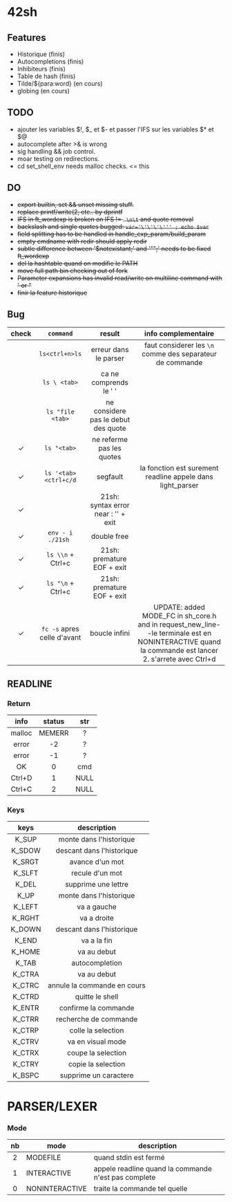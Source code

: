 # 42sh

## Features
- Historique (finis)
- Autocompletions (finis)
- Inhibiteurs (finis)
- Table de hash (finis)
- Tilde/${para:word} (en cours)
- globing (en cours)


## TODO
- ajouter les variables $!, $\_ et $- et passer l'IFS sur les variables $\* et $@
- autocomplete after >& is wrong
- sig handling && job control.
- moar testing on redirections.
- cd set_shell_env needs malloc checks. <= this

## DO
- ~~export builtin, set && unset missing stuff.~~
- ~~replace printf/write(2, etc.. by dprintf~~
- ~~IFS in ft_wordexp is broken on IFS != ` \n\t` and quote removal~~
- ~~backslash and single quotes bugged: `var='\'\'\'\''' ; echo $var`~~
- ~~field splitting has to be handled in handle_exp_param/build_param~~
- ~~empty cmdname with redir should apply redir~~
- ~~subtle difference between '$notexistant;' and '"";' needs to be fixed ft_wordexp~~
- ~~del la hashtable quand on modifie le PATH~~
- ~~move full path bin checking out of fork~~
- ~~Parameter expansions has invalid read/write on multiline command with ' or "~~
- ~~finir la feature historique~~

## Bug
|check|     `command`     |                result               | info complementaire |
|:---:|:-----------------:|:-----------------------------------:|:-------------------:|
|     | `ls<ctrl+n>ls`    | erreur dans le parser               |faut considerer les `\n` comme des separateur de commande|
|     | `ls \ <tab>`      | ca ne comprends le ' '              ||
|     | `ls "file <tab>`  | ne considere pas le debut des quote ||
|  ✓  | `ls "<tab>`       | ne referme pas les quotes           ||
|  ✓  | `ls '<tab><ctrl+c/d`| segfault |la fonction est surement readline appele dans light_parser||
|  ✓  | ` `               | 21sh: syntax error near : '' + exit ||
|  ✓  | `env - i ./21sh ` | double free						    ||
|  ✓  | `ls \\n` + Ctrl+c | 21sh: premature EOF + exit          ||
|  ✓  | `ls "\n` + Ctrl+c | 21sh: premature EOF + exit          ||
|  ✓  | `fc -s` apres celle d'avant | boucle infini | UPDATE: added MODE_FC in sh_core.h and in request_new_line--le terminale est en NONINTERACTIVE quand la commande est lancer 2. s'arrete avec Ctrl+d |

## READLINE
### Return
| info | status | str |
|:----:|:------:|:---:|
|malloc| MEMERR |  ?  |
|error |   -2   |  ?  |
|error |   -1   |  ?  |
|  OK  |    0   | cmd |
|Ctrl+D|    1   | NULL|
|Ctrl+C|    2   | NULL|

### Keys

|  keys  |          description        |
|:------:|:---------------------------:|
| K_SUP  | monte dans l'historique     |
| K_SDOW | descant dans l'historique   |
| K_SRGT | avance d'un mot             |
| K_SLFT | recule d'un mot             |
| K_DEL  | supprime une lettre         |
| K_UP   | monte dans l'historique     |
| K_LEFT | va a gauche                 |
| K_RGHT | va a droite                 |
| K_DOWN | descant dans l'historique   | 
| K_END  | va a la fin                 |
| K_HOME | va au debut                 |
| K_TAB  | autocompletion              |
| K_CTRA | va au debut                 |
| K_CTRC | annule la commande en cours |
| K_CTRD | quitte le shell             |
| K_ENTR | confirme la commande        |
| K_CTRR | recherche de commande       |
| K_CTRP | colle la selection          |
| K_CTRV | va en visual mode           |
| K_CTRX | coupe la selection          |
| K_CTRY | copie la selection          |
| K_BSPC | supprime un caractere       |

# PARSER/LEXER
### Mode
|nb|      mode      |description|
|:-:|-|-|
|2 |    MODEFILE    |quand stdin est fermé|
|1 |   INTERACTIVE  |appele readline quand la commande n'est pas complete |
|0 | NONINTERACTIVE |traite la commande tel quelle |
